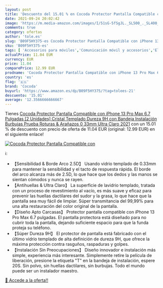 ```yaml
---
layout: post
title: 'Descuento del 15.01 % en Cocoda Protector Pantalla Compatible con'
date: 2021-09-24 20:02:42
image: 'https://m.media-amazon.com/images/I/51sG-5fSgJL._SL500_._SL400_.jpg'
comments: true
category: ofertas
author: 'tole.es'
slug: 'B09F5HY375-es Cocoda Protector Pantalla Compatible con iPhone 13 Pro Max...'
sku: 'B09F5HY375-es'
tags: [ 'Accesorios para móviles','Comunicación móvil y accesorios','Electrónica','Mantenimiento, cuidado y reparaciones de teléfonos móviles','Protectores de pantalla para móviles','cocoda','iphone', ]
actualPrice: 11.04 EUR
currency: EUR
price: 11.04
comparePrice: 12.99 EUR
prodname: 'Cocoda Protector Pantalla Compatible con iPhone 13 Pro Max 6.7 Pulgadas [2 Unidades]  Cristal Templado Dureza 9H con Bandeja Instalación Burbujas  Prueba Roturas & Arañazos  0 33mm Ultra Claro 2021'
country: 'es'
flag: '🇪🇸'
brand: 'Cocoda'
buyurl: 'https://www.amazon.es/dp/B09F5HY375/?tag=tolees-21'
descuento: '15.01'
average: '12.3566666666667'
---
```


Tienes [Cocoda Protector Pantalla Compatible con iPhone 13 Pro Max 6.7 Pulgadas [2 Unidades]  Cristal Templado Dureza 9H con Bandeja Instalación Burbujas  Prueba Roturas & Arañazos  0 33mm Ultra Claro 2021](https://www.amazon.es/dp/B09F5HY375/?tag=tolees-21) con un 15.01 % de descuento con precio de oferta de 11.04 EUR (original: 12.99 EUR) en el siguiente enlace!

[![Cocoda Protector Pantalla Compatible con](https://m.media-amazon.com/images/I/51sG-5fSgJL._SL500_._SL400_.jpg)](https://www.amazon.es/dp/B09F5HY375/?tag=tolees-21)

ℹ️:

- 【Sensibilidad & Borde Arco 2.5D】 Usando vidrio templado de 0.33mm para mantener la sensibilidad y el tacto de respuesta rápida. El borde del arco alcanza más de 2.5D, lo que hace que los dedos y las manos se sientan cómodos y nunca se rayen.
- 【Antihuellas & Ultra Claro】 La superficie de lavidrio templado, tratada con un proceso de revestimiento al vacío, es más suave y eficaz para prevenir las huellas dactilares del sudor y la grasa, lo que hace que la pantalla sea muy fácil de limpiar. Súper transmitancia del 99,99% para una alta restauración del color original de la pantalla.
- 【Diseño Apto Carcasas】 Protector pantalla compatible con iPhone 13 Pro Max 6.7 pulgadas. El pantalla protectora está diseñado para no cubrir toda la pantalla, dejando suficiente espacio para que la funda proteja su teléfono.
- 【Súper Dureza 9H】 El protector de pantalla está fabricado con el último vidrio templado de alta definición de dureza 9H, que ofrece la máxima protección contra rasguños, raspaduras y golpes.
- 【Instalación Sin Preocupaciones】 Diseño innovador e instalación más simple, experiencia más interesante. Simplemente retire la película de liberación, presione la etiqueta "T" en la bandeja de instalación, espere 20S. Sin polvo, sin huellas dactilares, sin burbujas. Todo el mundo puede ser un instalador maestro.

[🛒 Accede a la oferta!!](https://www.amazon.es/dp/B09F5HY375/?tag=tolees-21)

